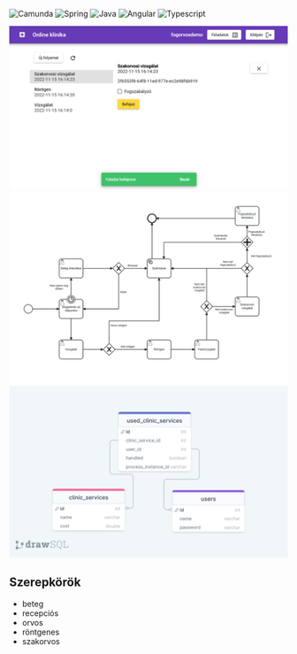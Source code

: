 ![Camunda](https://img.shields.io/badge/Camunda-orange)
![Spring](https://img.shields.io/badge/Spring_Boot-green)
![Java](https://img.shields.io/badge/Java-yellow)
![Angular](https://img.shields.io/badge/Angular-red)
![Typescript](https://img.shields.io/badge/Typescript-blue)

![Tasks page](files/feladatok-nezet.png)
![Workflow chart](files/fogszabalyzo-folyamat.png)
![Database](files/adatbazis-sajat.png)

## Szerepkörök
- beteg
- recepciós
- orvos
- röntgenes
- szakorvos